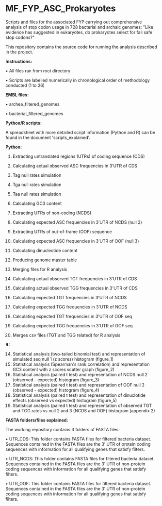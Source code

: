# MF_FYP_ASC_Prokaryotes

Scripts and files for the associated FYP carrying out comprehensive analysis of stop codon usage in 728 bacterial and archaic genomes:  "Like evidence has suggested in eukaryotes, do prokaryotes select for fail safe stop codons?"


This repository contains the source code for running the analysis described in the project.


**Instructions:**

• All files ran from root directory

• Scripts are labelled numerically in chronological order of methodology conducted (1 to 26)


**EMBL files:**

• archea_filtered_genomes

• bacterial_filtered_genomes

**Python/R scripts:**

A spreadsheet with more detailed script information (Python and R) can be found in the document 'scripts_explained'.

**Python:**

1.	Extracting untranslated regions (UTRs) of coding sequence (CDS)
3.	Calculating actual observed ASC frequencies in 3’UTR of CDS
4.	Tag null rates simulation
5.	Tga null rates simulation
6.	Taa null rates simulation
7.	Calculating GC3 content
8.	Extracting UTRs of non-coding (NCDS)
9.	Calculating expected ASC frequencies in 3’UTR of NCDS (null 2)
10.	Extracting UTRs of out-of-frame (OOF) sequence
11.	Calculating expected ASC frequencies in 3’UTR of OOF (null 3)
12.	Calculating dinucleotide content
13.	Producing genome master table
14.	Merging files for R analysis

19. Calculating actual observed TGT frequencies in 3'UTR of CDS
20. Calculating actual observed TGG frequencies in 3'UTR of CDS
21.	Calculating expected TGT frequencies in 3'UTR of NCDS
22.	Calculating expected TGG frequencies in 3'UTR of NCDS
23.	Calculating expected TGT frequencies in 3'UTR of OOF seq
24.	Calculating expected TGG frequencies in 3'UTR of OOF seq
25.	Merges csv files (TGT and TGG related) for R analysis


**R:**

14.	Statistical analysis (two-tailed binomial test) and representation of simulated seq null 1 (z scores) histogram (figure_1)
15.	Statistical analysis (Spearman's rank correlation) and representation GC3 content with z scores scatter graph (figure_2)
16.	Statistical analysis (paired t test) and representation of NCDS null 2 (observed - expected) histogram (figure_3)
17.	Statistical analysis (paired t test) and representation of OOF null 3 (observed - expected) histogram (figure_4)
18.	Statistical analysis (paired t test) and representation of dinuclotide effects (observed vs expected) histogram (figure_5)
26.	Statistical analysis (paired t test) and representation of observed TGT and TGG rates vs null 2 and 3 (NCDS and OOF) histogram (appendix 2)

**FASTA folders/files explained:**

The working repository contains 3 folders of FASTA files:

• UTR_CDS: This folder contains FASTA files for filtered bacteria dataset. Sequences contained in the FASTA files are the 3’ UTR of protein coding sequences with information for all qualifying genes that satisfy filters.

• UTR_NCDS: This folder contains FASTA files for filtered bacteria dataset. Sequences contained in the FASTA files are the 3’ UTR of non-protein coding sequences with information for all qualifying genes that satisfy filters.

• UTR_OOF: This folder contains FASTA files for filtered bacteria dataset. Sequences contained in the FASTA files are the 3’ UTR of non-protein coding sequences with information for all qualifying genes that satisfy filters.

